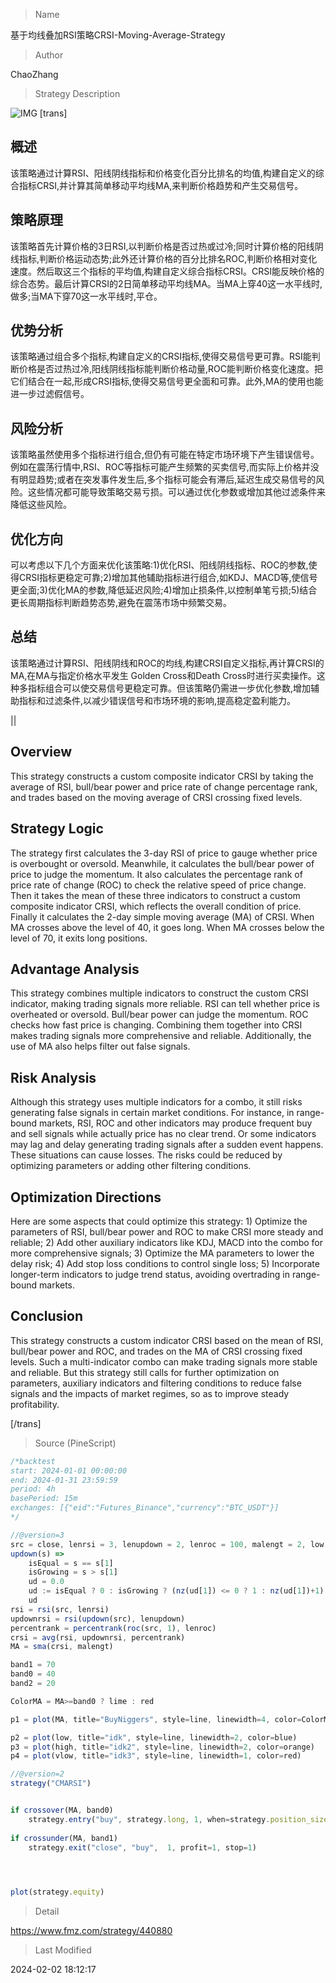 
> Name

基于均线叠加RSI策略CRSI-Moving-Average-Strategy

> Author

ChaoZhang

> Strategy Description

![IMG](https://www.fmz.com/upload/asset/1806cdee425fbcbabec.png)
[trans]

## 概述

该策略通过计算RSI、阳线阴线指标和价格变化百分比排名的均值,构建自定义的综合指标CRSI,并计算其简单移动平均线MA,来判断价格趋势和产生交易信号。

## 策略原理

该策略首先计算价格的3日RSI,以判断价格是否过热或过冷;同时计算价格的阳线阴线指标,判断价格运动态势;此外还计算价格的百分比排名ROC,判断价格相对变化速度。然后取这三个指标的平均值,构建自定义综合指标CRSI。CRSI能反映价格的综合态势。最后计算CRSI的2日简单移动平均线MA。当MA上穿40这一水平线时,做多;当MA下穿70这一水平线时,平仓。

## 优势分析

该策略通过组合多个指标,构建自定义的CRSI指标,使得交易信号更可靠。RSI能判断价格是否过热过冷,阳线阴线指标能判断价格动量,ROC能判断价格变化速度。把它们结合在一起,形成CRSI指标,使得交易信号更全面和可靠。此外,MA的使用也能进一步过滤假信号。

## 风险分析

该策略虽然使用多个指标进行组合,但仍有可能在特定市场环境下产生错误信号。例如在震荡行情中,RSI、ROC等指标可能产生频繁的买卖信号,而实际上价格并没有明显趋势;或者在突发事件发生后,多个指标可能会有滞后,延迟生成交易信号的风险。这些情况都可能导致策略交易亏损。可以通过优化参数或增加其他过滤条件来降低这些风险。

## 优化方向  

可以考虑以下几个方面来优化该策略:1)优化RSI、阳线阴线指标、ROC的参数,使得CRSI指标更稳定可靠;2)增加其他辅助指标进行组合,如KDJ、MACD等,使信号更全面;3)优化MA的参数,降低延迟风险;4)增加止损条件,以控制单笔亏损;5)结合更长周期指标判断趋势态势,避免在震荡市场中频繁交易。

## 总结

该策略通过计算RSI、阳线阴线和ROC的均线,构建CRSI自定义指标,再计算CRSI的MA,在MA与指定价格水平发生 Golden Cross和Death Cross时进行买卖操作。这种多指标组合可以使交易信号更稳定可靠。但该策略仍需进一步优化参数,增加辅助指标和过滤条件,以减少错误信号和市场环境的影响,提高稳定盈利能力。

||

## Overview

This strategy constructs a custom composite indicator CRSI by taking the average of RSI, bull/bear power and price rate of change percentage rank, and trades based on the moving average of CRSI crossing fixed levels.

## Strategy Logic

The strategy first calculates the 3-day RSI of price to gauge whether price is overbought or oversold. Meanwhile, it calculates the bull/bear power of price to judge the momentum. It also calculates the percentage rank of price rate of change (ROC) to check the relative speed of price change. Then it takes the mean of these three indicators to construct a custom composite indicator CRSI, which reflects the overall condition of price. Finally it calculates the 2-day simple moving average (MA) of CRSI. When MA crosses above the level of 40, it goes long. When MA crosses below the level of 70, it exits long positions.

## Advantage Analysis 

This strategy combines multiple indicators to construct the custom CRSI indicator, making trading signals more reliable. RSI can tell whether price is overheated or oversold. Bull/bear power can judge the momentum. ROC checks how fast price is changing. Combining them together into CRSI makes trading signals more comprehensive and reliable. Additionally, the use of MA also helps filter out false signals.  

## Risk Analysis

Although this strategy uses multiple indicators for a combo, it still risks generating false signals in certain market conditions. For instance, in range-bound markets, RSI, ROC and other indicators may produce frequent buy and sell signals while actually price has no clear trend. Or some indicators may lag and delay generating trading signals after a sudden event happens. These situations can cause losses. The risks could be reduced by optimizing parameters or adding other filtering conditions.

## Optimization Directions

Here are some aspects that could optimize this strategy: 1) Optimize the parameters of RSI, bull/bear power and ROC to make CRSI more steady and reliable; 2) Add other auxiliary indicators like KDJ, MACD into the combo for more comprehensive signals; 3) Optimize the MA parameters to lower the delay risk; 4) Add stop loss conditions to control single loss; 5) Incorporate longer-term indicators to judge trend status, avoiding overtrading in range-bound markets.  

## Conclusion

This strategy constructs a custom indicator CRSI based on the mean of RSI, bull/bear power and ROC, and trades on the MA of CRSI crossing fixed levels. Such a multi-indicator combo can make trading signals more stable and reliable. But this strategy still calls for further optimization on parameters, auxiliary indicators and filtering conditions to reduce false signals and the impacts of market regimes, so as to improve steady profitability.

[/trans]



> Source (PineScript)

``` javascript
/*backtest
start: 2024-01-01 00:00:00
end: 2024-01-31 23:59:59
period: 4h
basePeriod: 15m
exchanges: [{"eid":"Futures_Binance","currency":"BTC_USDT"}]
*/

//@version=3
src = close, lenrsi = 3, lenupdown = 2, lenroc = 100, malengt = 2, low = 40, high = 70, a = 1, vlow = 20
updown(s) => 
    isEqual = s == s[1]
    isGrowing = s > s[1]
    ud = 0.0
    ud := isEqual ? 0 : isGrowing ? (nz(ud[1]) <= 0 ? 1 : nz(ud[1])+1) : (nz(ud[1]) >= 0 ? -1 : nz(ud[1])-1)
    ud
rsi = rsi(src, lenrsi)
updownrsi = rsi(updown(src), lenupdown)
percentrank = percentrank(roc(src, 1), lenroc)
crsi = avg(rsi, updownrsi, percentrank)
MA = sma(crsi, malengt)

band1 = 70
band0 = 40
band2 = 20

ColorMA = MA>=band0 ? lime : red

p1 = plot(MA, title="BuyNiggers", style=line, linewidth=4, color=ColorMA)

p2 = plot(low, title="idk", style=line, linewidth=2, color=blue)
p3 = plot(high, title="idk2", style=line, linewidth=2, color=orange)
p4 = plot(vlow, title="idk3", style=line, linewidth=1, color=red)

//@version=2
strategy("CMARSI")


if crossover(MA, band0)
    strategy.entry("buy", strategy.long, 1, when=strategy.position_size <= 0)
    
if crossunder(MA, band1)
    strategy.exit("close", "buy",  1, profit=1, stop=1)
    



plot(strategy.equity)

```

> Detail

https://www.fmz.com/strategy/440880

> Last Modified

2024-02-02 18:12:17
